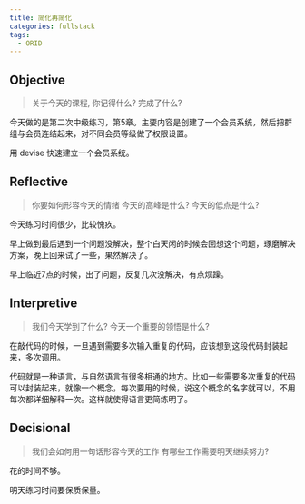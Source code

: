 ```yaml
---
title: 简化再简化
categories: fullstack
tags:
  - ORID
---
```


## Objective
> 关于今天的课程, 你记得什么?
> 完成了什么?

今天做的是第二次中级练习，第5章。主要内容是创建了一个会员系统，然后把群组与会员连结起来，对不同会员等级做了权限设置。

用 devise 快速建立一个会员系统。

## Reflective
> 你要如何形容今天的情绪
> 今天的高峰是什么?
> 今天的低点是什么?

今天练习时间很少，比较愧疚。

早上做到最后遇到一个问题没解决，整个白天闲的时候会回想这个问题，琢磨解决方案，晚上回来试了一些，果然解决了。

早上临近7点的时候，出了问题，反复几次没解决，有点烦躁。

## Interpretive
> 我们今天学到了什么?
> 今天一个重要的领悟是什么?

在敲代码的时候，一旦遇到需要多次输入重复的代码，应该想到这段代码封装起来，多次调用。

代码就是一种语言，与自然语言有很多相通的地方。比如一些需要多次重复的代码可以封装起来，就像一个概念，每次要用的时候，说这个概念的名字就可以，不用每次都详细解释一次。这样就使得语言更简练明了。

## Decisional
> 我们会如何用一句话形容今天的工作
> 有哪些工作需要明天继续努力?

花的时间不够。

明天练习时间要保质保量。

